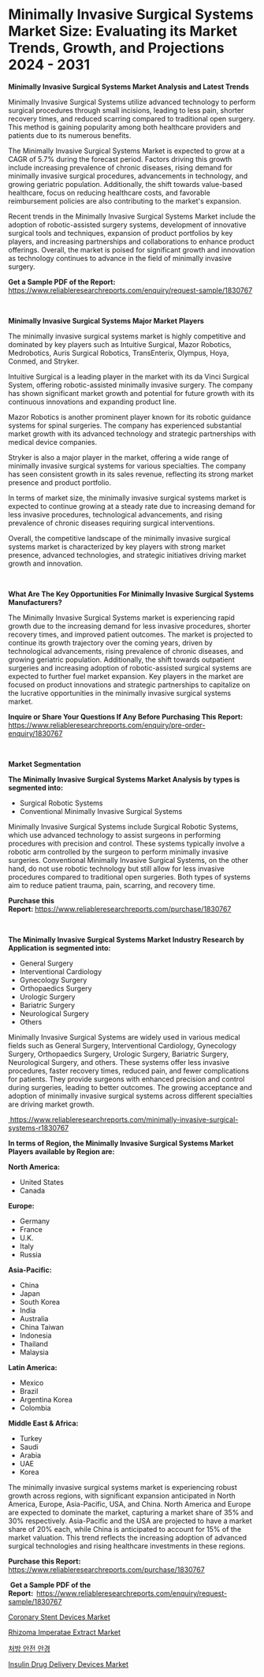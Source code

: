 <p><h1>Minimally Invasive Surgical Systems Market Size: Evaluating its Market Trends, Growth, and Projections 2024 - 2031</h1></p><p><strong>Minimally Invasive Surgical Systems Market Analysis and Latest Trends</strong></p>
<p><p>Minimally Invasive Surgical Systems utilize advanced technology to perform surgical procedures through small incisions, leading to less pain, shorter recovery times, and reduced scarring compared to traditional open surgery. This method is gaining popularity among both healthcare providers and patients due to its numerous benefits.</p><p>The Minimally Invasive Surgical Systems Market is expected to grow at a CAGR of 5.7% during the forecast period. Factors driving this growth include increasing prevalence of chronic diseases, rising demand for minimally invasive surgical procedures, advancements in technology, and growing geriatric population. Additionally, the shift towards value-based healthcare, focus on reducing healthcare costs, and favorable reimbursement policies are also contributing to the market's expansion.</p><p>Recent trends in the Minimally Invasive Surgical Systems Market include the adoption of robotic-assisted surgery systems, development of innovative surgical tools and techniques, expansion of product portfolios by key players, and increasing partnerships and collaborations to enhance product offerings. Overall, the market is poised for significant growth and innovation as technology continues to advance in the field of minimally invasive surgery.</p></p>
<p><strong>Get a Sample PDF of the Report:&nbsp;</strong> <a href="https://www.reliableresearchreports.com/enquiry/request-sample/1830767">https://www.reliableresearchreports.com/enquiry/request-sample/1830767</a></p>
<p>&nbsp;</p>
<p><strong>Minimally Invasive Surgical Systems Major Market Players</strong></p>
<p><p>The minimally invasive surgical systems market is highly competitive and dominated by key players such as Intuitive Surgical, Mazor Robotics, Medrobotics, Auris Surgical Robotics, TransEnterix, Olympus, Hoya, Conmed, and Stryker. </p><p>Intuitive Surgical is a leading player in the market with its da Vinci Surgical System, offering robotic-assisted minimally invasive surgery. The company has shown significant market growth and potential for future growth with its continuous innovations and expanding product line.</p><p>Mazor Robotics is another prominent player known for its robotic guidance systems for spinal surgeries. The company has experienced substantial market growth with its advanced technology and strategic partnerships with medical device companies.</p><p>Stryker is also a major player in the market, offering a wide range of minimally invasive surgical systems for various specialties. The company has seen consistent growth in its sales revenue, reflecting its strong market presence and product portfolio.</p><p>In terms of market size, the minimally invasive surgical systems market is expected to continue growing at a steady rate due to increasing demand for less invasive procedures, technological advancements, and rising prevalence of chronic diseases requiring surgical interventions.</p><p>Overall, the competitive landscape of the minimally invasive surgical systems market is characterized by key players with strong market presence, advanced technologies, and strategic initiatives driving market growth and innovation.</p></p>
<p>&nbsp;</p>
<p><strong>What Are The Key Opportunities For Minimally Invasive Surgical Systems Manufacturers?</strong></p>
<p><p>The Minimally Invasive Surgical Systems market is experiencing rapid growth due to the increasing demand for less invasive procedures, shorter recovery times, and improved patient outcomes. The market is projected to continue its growth trajectory over the coming years, driven by technological advancements, rising prevalence of chronic diseases, and growing geriatric population. Additionally, the shift towards outpatient surgeries and increasing adoption of robotic-assisted surgical systems are expected to further fuel market expansion. Key players in the market are focused on product innovations and strategic partnerships to capitalize on the lucrative opportunities in the minimally invasive surgical systems market.</p></p>
<p><strong>Inquire or Share Your Questions If Any Before Purchasing This Report:</strong> <a href="https://www.reliableresearchreports.com/enquiry/pre-order-enquiry/1830767">https://www.reliableresearchreports.com/enquiry/pre-order-enquiry/1830767</a></p>
<p>&nbsp;</p>
<p><strong>Market Segmentation</strong></p>
<p><strong>The Minimally Invasive Surgical Systems Market Analysis by types is segmented into:</strong></p>
<p><ul><li>Surgical Robotic Systems</li><li>Conventional Minimally Invasive Surgical Systems</li></ul></p>
<p><p>Minimally Invasive Surgical Systems include Surgical Robotic Systems, which use advanced technology to assist surgeons in performing procedures with precision and control. These systems typically involve a robotic arm controlled by the surgeon to perform minimally invasive surgeries. Conventional Minimally Invasive Surgical Systems, on the other hand, do not use robotic technology but still allow for less invasive procedures compared to traditional open surgeries. Both types of systems aim to reduce patient trauma, pain, scarring, and recovery time.</p></p>
<p><strong>Purchase this Report:&nbsp;</strong><a href="https://www.reliableresearchreports.com/purchase/1830767">https://www.reliableresearchreports.com/purchase/1830767</a></p>
<p>&nbsp;</p>
<p><strong>The Minimally Invasive Surgical Systems Market Industry Research by Application is segmented into:</strong></p>
<p><ul><li>General Surgery</li><li>Interventional Cardiology</li><li>Gynecology Surgery</li><li>Orthopaedics Surgery</li><li>Urologic Surgery</li><li>Bariatric Surgery</li><li>Neurological Surgery</li><li>Others</li></ul></p>
<p><p>Minimally Invasive Surgical Systems are widely used in various medical fields such as General Surgery, Interventional Cardiology, Gynecology Surgery, Orthopaedics Surgery, Urologic Surgery, Bariatric Surgery, Neurological Surgery, and others. These systems offer less invasive procedures, faster recovery times, reduced pain, and fewer complications for patients. They provide surgeons with enhanced precision and control during surgeries, leading to better outcomes. The growing acceptance and adoption of minimally invasive surgical systems across different specialties are driving market growth.</p></p>
<p><a href="https://www.reliableresearchreports.com/minimally-invasive-surgical-systems-r1830767">&nbsp;https://www.reliableresearchreports.com/minimally-invasive-surgical-systems-r1830767</a></p>
<p><strong>In terms of Region, the Minimally Invasive Surgical Systems Market Players available by Region are:</strong></p>
<p>
    <p> <strong> North America: </strong>
        <ul>
            <li>United States</li>
            <li>Canada</li>
        </ul>
        </p> 
    <p> <strong> Europe: </strong>
        <ul>
            <li>Germany</li>
            <li>France</li>
            <li>U.K.</li>
            <li>Italy</li>
            <li>Russia</li>
        </ul>
        </p> 
    <p> <strong> Asia-Pacific: </strong>
        <ul>
            <li>China</li>
            <li>Japan</li>
            <li>South Korea</li>
            <li>India</li>
            <li>Australia</li>
            <li>China Taiwan</li>
            <li>Indonesia</li>
            <li>Thailand</li>
            <li>Malaysia</li>
        </ul>
        </p> 
    <p> <strong> Latin America: </strong>
        <ul>
            <li>Mexico</li>
            <li>Brazil</li>
            <li>Argentina Korea</li>
            <li>Colombia</li>
        </ul>
        </p> 
    <p> <strong> Middle East & Africa: </strong>
        <ul>
            <li>Turkey</li>
            <li>Saudi</li>
            <li>Arabia</li>
            <li>UAE</li>
            <li>Korea</li>
        </ul>
    </p>
    </p>
<p><p>The minimally invasive surgical systems market is experiencing robust growth across regions, with significant expansion anticipated in North America, Europe, Asia-Pacific, USA, and China. North America and Europe are expected to dominate the market, capturing a market share of 35% and 30% respectively. Asia-Pacific and the USA are projected to have a market share of 20% each, while China is anticipated to account for 15% of the market valuation. This trend reflects the increasing adoption of advanced surgical technologies and rising healthcare investments in these regions.</p></p>
<p><strong>Purchase this Report: </strong><a href="https://www.reliableresearchreports.com/purchase/1830767">https://www.reliableresearchreports.com/purchase/1830767</a></p>
<p>&nbsp;<strong>Get a Sample PDF of the Report:&nbsp;&nbsp;</strong><a href="https://www.reliableresearchreports.com/enquiry/request-sample/1830767">https://www.reliableresearchreports.com/enquiry/request-sample/1830767</a></p>
<p><strong></strong></p>
<p><p><a href="https://github.com/shotows/Market-Research-Report-List-2/blob/main/coronary-stent-devices-market.md">Coronary Stent Devices Market</a></p><p><a href="https://issuu.com/reportprime-2/docs/rhizoma-imperatae-extract-market-size-2030.pptx">Rhizoma Imperatae Extract Market</a></p><p><a href="https://github.com/darrellockm3ytan895656/Market-Research-Report-List-1/blob/main/577756347124.md">처방 안전 안경</a></p><p><a href="https://github.com/beatblasta/Market-Research-Report-List-3/blob/main/insulin-drug-delivery-devices-market.md">Insulin Drug Delivery Devices Market</a></p></p>